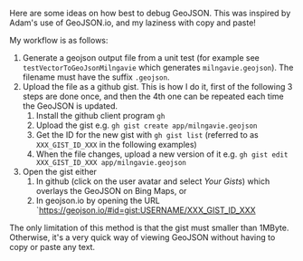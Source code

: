 Here are some ideas on how best to debug GeoJSON. This was inspired by Adam's use of GeoJSON.io, and my laziness with copy and paste!

My workflow is as follows:

1. Generate a geojson output file from a unit test (for example see `testVectorToGeoJsonMilngavie` which generates `milngavie.geojson`). The filename must have the suffix `.geojson`.
2. Upload the file as a github gist. This is how I do it, first of the following 3 steps are done once, and then the 4th one can be repeated each time the GeoJSON is updated.
   1. Install the github client program `gh`
   2. Upload the gist e.g. `gh gist create app/milngavie.geojson`
   3. Get the ID for the new gist with `gh gist list` (referred to as `XXX_GIST_ID_XXX` in the following examples)
   4. When the file changes, upload a new version of it e.g. `gh gist edit XXX_GIST_ID_XXX app/milngavie.geojson`
3. Open the gist either
   1. In github (click on the user avatar and select _Your Gists_) which overlays the GeoJSON on Bing Maps, or
   2. In geojson.io by opening the URL `https://geojson.io/#id=gist:USERNAME/XXX_GIST_ID_XXX

The only limitation of this method is that the gist must smaller than 1MByte. Otherwise, it's a very quick way of viewing GeoJSON without having to copy or paste any text.